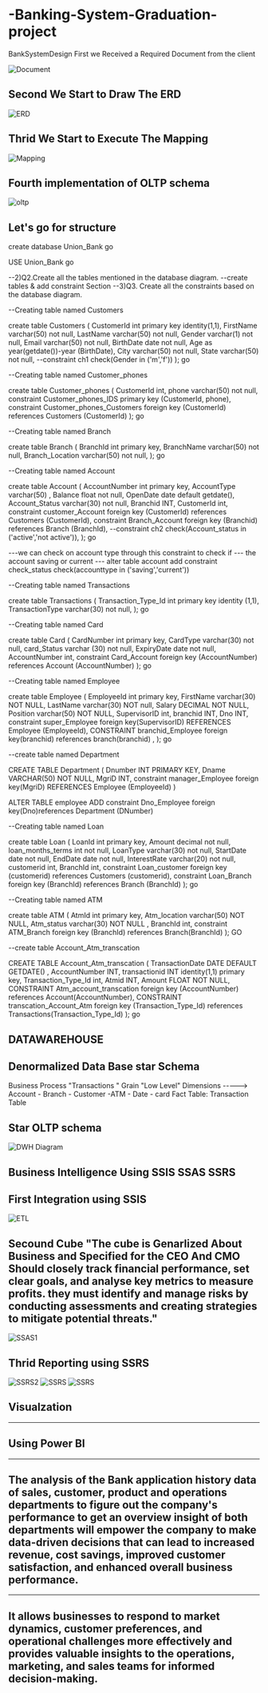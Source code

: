 # -Banking-System-Graduation-project
BankSystemDesign
First we Received a Required Document from the client

![Document](https://github.com/abdelrhmanmuhameed/-Banking-System-Graduation-project/assets/81581455/43403726-1c2c-4552-b5e9-0f5d206cb983)


 <h2>Second We Start to Draw The ERD</h2>
 
![ERD](https://github.com/abdelrhmanmuhameed/-Banking-System-Graduation-project/assets/81581455/6cbd1729-56d8-43b6-bf3d-4ecc4aadb499)

<h2>Thrid We Start to Execute The Mapping</h2>

![Mapping](https://github.com/abdelrhmanmuhameed/-Banking-System-Graduation-project/assets/81581455/fab4c0b0-4ebd-4264-9ab5-95519117fab4)

<h2>Fourth implementation of OLTP schema</h2>

![oltp](https://github.com/abdelrhmanmuhameed/-Banking-System-Graduation-project/assets/81581455/7d1ef211-bcf8-49c4-ad64-f64763ebf116)

<h2>Let's go for structure</h2>
create database Union_Bank
go


USE Union_Bank
go


--2)Q2.Create all the tables mentioned in the database diagram.
--create tables & add constraint Section
--3)Q3. Create all the constraints based on the database diagram.


--Creating table named Customers


create table Customers
(
CustomerId int primary key identity(1,1),
FirstName varchar(50) not null,
LastName varchar(50) not null,
Gender varchar(1) not null,
Email varchar(50) not null,
BirthDate date not null,
Age as year(getdate())-year (BirthDate),
City varchar(50) not null,
State varchar(50) not null,
--constraint ch1 check(Gender in ('m','f'))
);
go


--Creating table named Customer_phones


create table Customer_phones
(
CustomerId int,
phone varchar(50) not null,
constraint Customer_phones_IDS primary key (CustomerId, phone),
constraint Customer_phones_Customers foreign key (CustomerId)
references Customers (CustomerId)
);
go


--Creating table named Branch


create table Branch
(
BranchId int primary key,
BranchName varchar(50) not null,
Branch_Location varchar(50) not null,
);
go


--Creating table named Account


create table Account
(
AccountNumber int primary key,
AccountType varchar(50) ,
Balance float not null,
OpenDate date default getdate(),
Account_Status varchar(30) not null,
Branchid INT,
CustomerId int,
constraint customer_Account foreign key (CustomerId)
references Customers (CustomerId),
constraint Branch_Account foreign key (Branchid)
references Branch (BranchId),
--constraint ch2 check(Account_status in ('active','not active')),
);
go


---we can check on account type through this constraint to check if
--- the account saving or current ---
alter table account add constraint check_status check(accounttype in ('saving','current'))


--Creating table named Transactions


create table Transactions
(
Transaction_Type_Id int primary key identity (1,1),
TransactionType varchar(30) not null,
);
go


--Creating table named Card


create table Card (
CardNumber int primary key,
CardType varchar(30) not null,
card_Status varchar (30) not null,
ExpiryDate date not null,
AccountNumber int,
constraint Card_Account foreign key (AccountNumber)
references Account (AccountNumber)
);
go


--Creating table named Employee


create table Employee
(
EmployeeId int primary key,
FirstName varchar(30) NOT NULL,
LastName varchar(30) NOT null,
Salary DECIMAL NOT NULL,
Position varchar(50) NOT NULL,
SupervisorID int,
branchid INT,
Dno INT,
constraint super_Employee foreign key(SupervisorID)
REFERENCES Employee (EmployeeId),
CONSTRAINT branchid_Employee foreign key(branchid)
references branch(branchid) ,
);
go


--create table named Department


CREATE TABLE Department
(
Dnumber INT PRIMARY KEY,
Dname VARCHAR(50) NOT NULL,
MgriD INT,
constraint manager_Employee foreign key(MgriD)
REFERENCES Employee (EmployeeId)
)


ALTER TABLE employee
ADD constraint Dno_Employee foreign key(Dno)references Department (DNumber)


--Creating table named Loan


create table Loan
(
LoanId int primary key,
Amount decimal not null,
loan_months_terms int not null,
LoanType varchar(30) not null,
StartDate date not null,
EndDate date not null,
InterestRate varchar(20) not null,
customerid int,
BranchId int,
constraint Loan_customer foreign key (customerid)
references Customers (customerid),
constraint Loan_Branch foreign key (BranchId)
references Branch (BranchId)
);
go


--Creating table named ATM


create table ATM
(
AtmId int primary key,
Atm_location varchar(50) NOT NULL,
Atm_status varchar(30) NOT NULL ,
BranchId int,
constraint ATM_Branch foreign key (BranchId)
references Branch(BranchId)
);
GO


--create table Account_Atm_transcation


CREATE TABLE Account_Atm_transcation
(
TransactionDate DATE DEFAULT GETDATE() ,
AccountNumber INT,
transactionid INT identity(1,1) primary key,
Transaction_Type_Id int,
Atmid INT,
Amount FLOAT NOT NULL,
CONSTRAINT Atm_account_transcation foreign key (AccountNumber) references Account(AccountNumber),
CONSTRAINT transcation_Account_Atm foreign key (Transaction_Type_Id) references Transactions(Transaction_Type_Id)
);
go

<h2>DATAWAREHOUSE</h2>
<h2>Denormalized Data Base star Schema</h2>
Business Process "Transactions "
Grain "Low Level"
Dimensions -----> Account - Branch - Customer -ATM - Date - card
Fact Table: Transaction Table

<h2>Star OLTP schema</h2>

![DWH Diagram](https://github.com/abdelrhmanmuhameed/-Banking-System-Graduation-project/assets/81581455/a03d6004-8b58-46d0-b6ba-1db533820d1f)

<h2>Business Intelligence Using SSIS SSAS SSRS</h2>
<h2>First Integration using SSIS</h2>

![ETL](https://github.com/abdelrhmanmuhameed/-Banking-System-Graduation-project/assets/81581455/0035c7e9-65e5-4310-a196-eba769b9f6ef)

<h2>Secound Cube "The cube is Genarlized About Business and Specified for the CEO And CMO Should closely track financial performance, set clear goals, and analyse key metrics to measure profits. they must identify and manage risks by conducting assessments and creating strategies to mitigate potential threats."
</h2>

![SSAS1](https://github.com/abdelrhmanmuhameed/-Banking-System-Graduation-project/assets/81581455/b05887c1-8568-4066-93a2-9296223f8319)

<h2>Thrid Reporting using SSRS</h2>


![SSRS2](https://github.com/abdelrhmanmuhameed/-Banking-System-Graduation-project/assets/81581455/1178f8bc-5a24-49d3-9ab3-dc309190319b)
![SSRS](https://github.com/abdelrhmanmuhameed/-Banking-System-Graduation-project/assets/81581455/3a841f4d-e08b-4ff4-8fc0-8e1a12e775fc)
![SSRS](https://github.com/abdelrhmanmuhameed/-Banking-System-Graduation-project/assets/81581455/8034737e-931a-4c0a-80a3-683342840489)

<h2>Visualzation</h2>
<hr>
<h2>Using Power BI</h2>
<hr>
<h2>The analysis of the Bank application history data of sales, customer, product and operations departments to figure out the company's performance to get an overview insight of both departments will empower the company to make data-driven decisions that can lead to increased revenue, cost savings, improved customer satisfaction, and enhanced overall business performance.</h2>
<hr>
<h2>It allows businesses to respond to market dynamics, customer preferences, and operational challenges more effectively and provides valuable insights to the operations, marketing, and sales teams for informed decision-making.</h2>





